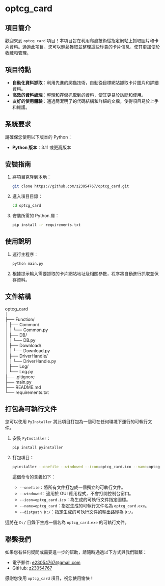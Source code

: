 # optcg_card

## 項目簡介

歡迎來到 `optcg_card` 項目！本項目旨在利用爬蟲技術從指定網站上抓取圖片和卡片資料。通過此項目，您可以輕鬆獲取並整理這些珍貴的卡片信息，使其更加便於收藏和管理。

## 項目特點

- **自動化資料抓取**：利用先進的爬蟲技術，自動從目標網站抓取卡片圖片和詳細資料。
- **高效的資料處理**：整理和存儲抓取到的資料，使其更易於訪問和使用。
- **友好的使用體驗**：通過簡潔明了的代碼結構和詳細的文檔，使得項目易於上手和維護。

## 系統要求

請確保您使用以下版本的 Python：

- **Python 版本**：3.11 或更高版本

## 安裝指南

1. 將項目克隆到本地：
    ```bash
    git clone https://github.com/z23054767/optcg_card.git
    ```
2. 進入項目目錄：
    ```bash
    cd optcg_card
    ```
3. 安裝所需的 Python 庫：
    ```bash
    pip install -r requirements.txt
    ```

## 使用說明

1. 運行主程序：
    ```bash
    python main.py
    ```
2. 根據提示輸入需要抓取的卡片網站地址及相關參數，程序將自動進行抓取並保存資料。

## 文件結構
optcg_card  
│  
├── Function/  
│ ├── Common/  
│ │ └── Common.py  
│ ├── DB/  
│ │ └── DB.py  
│ ├── Download/  
│ │ └── Download.py  
│ ├── DriverHandle/  
│ │ └── DriverHandle.py  
│ ├── Log/  
│   └── Log.py  
├── .gitignore  
├── main.py  
├── README.md  
└── requirements.txt  

## 打包為可執行文件

您可以使用 `PyInstaller` 將此項目打包為一個可在任何環境下運行的可執行文件。

1. 安裝 `PyInstaller`：
    ```bash
    pip install pyinstaller
    ```

2. 打包項目：
    ```bash
    pyinstaller --onefile --windowed --icon=optcg_card.ico --name=optcg_card --distpath D:/ main.py
    ```
    這個命令的含義如下：

    - `--onefile`：將所有文件打包成一個獨立的可執行文件。
    - `--windowed`：適用於 GUI 應用程式，不會打開控制台窗口。
    - `--icon=optcg_card.ico`：為生成的可執行文件指定圖標。
    - `--name=optcg_card`：指定生成的可執行文件名為 `optcg_card.exe`。
    - `--distpath D:/`：指定生成的可執行文件的輸出路徑為 `D:/`。

這將在 `D:/` 目錄下生成一個名為 `optcg_card.exe` 的可執行文件。

## 聯繫我們

如果您有任何疑問或需要進一步的幫助，請隨時通過以下方式與我們聯繫：

- 電子郵件: e23054767@gmail.com
- GitHub: [z23054767](https://github.com/z23054767)

感謝您使用 `optcg_card` 項目，祝您使用愉快！